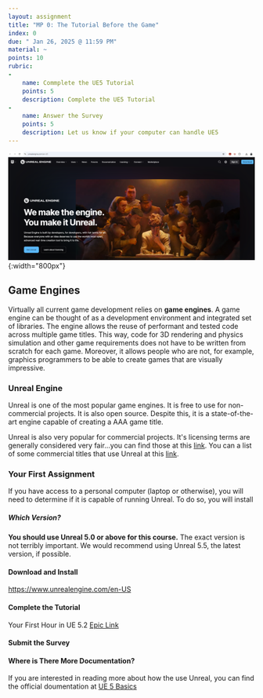 ```yaml
---
layout: assignment
title: "MP 0: The Tutorial Before the Game"
index: 0
due: " Jan 26, 2025 @ 11:59 PM"
material: ~
points: 10
rubric:
-
    name: Commplete the UE5 Tutorial
    points: 5
    description: Complete the UE5 Tutorial
-
    name: Answer the Survey  
    points: 5
    description: Let us know if your computer can handle UE5 
---
```

![Unreal](/img/unreal-signin.png){:width="800px"}

## Game Engines

Virtually all current game development relies on **game engines**. A game engine can be thought of as a development environment and integrated set of libraries. The engine allows the reuse of performant and tested code across multiple game titles. This way, code for 3D rendering and physics simulation and other game requirements does not have to be written from scratch for each game. Moreover, it allows people who are not, for example, graphics programmers to be able to create games that are visually impressive. 

### Unreal Engine

Unreal is one of the most popular game engines. It is free to use for non-commercial projects. It is also open source. Despite this, it is a state-of-the-art engine capable of creating a AAA game title. 

Unreal is also very popular for commercial projects. It's licensing terms are generally considered very fair...you can find those at this [link](https://en.wikipedia.org/wiki/Unreal_Engine_5). You can a list of some commercial titles that use Unreal at this [link](https://gamerant.com/all-confirmed-unreal-engine-5-games/).

### Your First Assignment

If you have access to a personal computer (laptop or otherwise), you will need to determine if it is capable of running Unreal. To do so, you will install 

##### Which Version?

**You should use Unreal 5.0 or above for this course.** The exact version is not terribly important. We would recommend using Unreal 5.5, the latest version, if possible.

#### Download and Install

https://www.unrealengine.com/en-US

#### Complete the Tutorial

Your First Hour in UE 5.2 [Epic Link](https://dev.epicgames.com/community/learning/courses/3ke/your-first-hour-in-unreal-engine-5-2/vvdk/your-first-hour-in-unreal-engine-5-2-overview)<br/>

#### Submit the Survey 



#### Where is There More Documentation?

If you are interested in reading more about how the use Unreal, you can find the official doumentation at [UE 5 Basics](https://dev.epicgames.com/documentation/en-us/unreal-engine/understanding-the-basics-of-unreal-engine)
